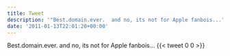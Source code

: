 ```yaml
---
title: Tweet
description: '"Best.domain.ever.  and no, its not for Apple fanbois..."'
date: '2011-01-13T22:01:20+00:00'
---
```

Best.domain.ever.  and no, its not for Apple fanbois...
      {{< tweet 0 0 >}}
    
